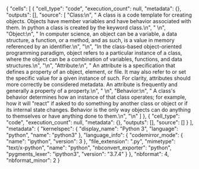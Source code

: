 {
 "cells": [
  {
   "cell_type": "code",
   "execution_count": null,
   "metadata": {},
   "outputs": [],
   "source": [
    "Class:\n",
    "    A class is a code template for creating objects. Objects have member variables and have behavior associated with them. In python a class is created by the keyword class.\n",
    "    \n",
    "Object:\n",
    "    In computer science, an object can be a variable, a data structure, a function, or a method, and as such, is a value in memory referenced by an identifier.\n",
    "\n",
    "In the class-based object-oriented programming paradigm, object refers to a particular instance of a class, where the object can be a combination of variables, functions, and data structures.\n",
    "\n",
    "Attribute:\n",
    "     An attribute is a specification that defines a property of an object, element, or file. It may also refer to or set the specific value for a given instance of such. For clarity, attributes should more correctly be considered metadata. An attribute is frequently and generally a property of a property.\n",
    "        \n",
    "Behavior:\n",
    "    A class's behavior determines how an instance of that class operates; for example, how it will \"react\" if asked to do something by another class or object or if its internal state changes. Behavior is the only way objects can do anything to themselves or have anything done to them.\n",
    "\n"
   ]
  },
  {
   "cell_type": "code",
   "execution_count": null,
   "metadata": {},
   "outputs": [],
   "source": []
  }
 ],
 "metadata": {
  "kernelspec": {
   "display_name": "Python 3",
   "language": "python",
   "name": "python3"
  },
  "language_info": {
   "codemirror_mode": {
    "name": "ipython",
    "version": 3
   },
   "file_extension": ".py",
   "mimetype": "text/x-python",
   "name": "python",
   "nbconvert_exporter": "python",
   "pygments_lexer": "ipython3",
   "version": "3.7.4"
  }
 },
 "nbformat": 4,
 "nbformat_minor": 2
}

